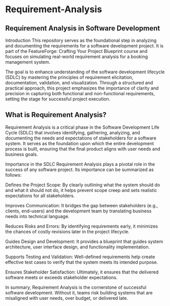 # Requirement-Analysis

## Requirement Analysis in Software Development
Introduction
This repository serves as the foundational step in analyzing and documenting the requirements for a software development project. It is part of the FeatureForge: Crafting Your Project Blueprint course and focuses on simulating real-world requirement analysis for a booking management system.

The goal is to enhance understanding of the software development lifecycle (SDLC) by mastering the principles of requirement elicitation, documentation, validation, and visualization. Through a structured and practical approach, this project emphasizes the importance of clarity and precision in capturing both functional and non-functional requirements, setting the stage for successful project execution.

## What is Requirement Analysis?
Requirement Analysis is a critical phase in the Software Development Life Cycle (SDLC) that involves identifying, gathering, analyzing, and documenting the needs and expectations of stakeholders for a software system. It serves as the foundation upon which the entire development process is built, ensuring that the final product aligns with user needs and business goals.

Importance in the SDLC
Requirement Analysis plays a pivotal role in the success of any software project. Its importance can be summarized as follows:

Defines the Project Scope: By clearly outlining what the system should do and what it should not do, it helps prevent scope creep and sets realistic expectations for all stakeholders.

Improves Communication: It bridges the gap between stakeholders (e.g., clients, end-users) and the development team by translating business needs into technical language.

Reduces Risks and Errors: By identifying requirements early, it minimizes the chances of costly revisions later in the project lifecycle.

Guides Design and Development: It provides a blueprint that guides system architecture, user interface design, and functionality implementation.

Supports Testing and Validation: Well-defined requirements help create effective test cases to verify that the system meets its intended purpose.

Ensures Stakeholder Satisfaction: Ultimately, it ensures that the delivered software meets or exceeds stakeholder expectations.

In summary, Requirement Analysis is the cornerstone of successful software development. Without it, teams risk building systems that are misaligned with user needs, over budget, or delivered late.

